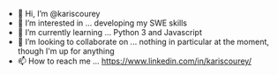 - 👋 Hi, I’m @kariscourey
- 👀 I’m interested in ... developing my SWE skills
- 🌱 I’m currently learning ... Python 3 and Javascript
- 💞️ I’m looking to collaborate on ... nothing in particular at the moment, though I'm up for anything
- 📫 How to reach me ... https://www.linkedin.com/in/kariscourey/

<!---
kariscourey/kariscourey is a ✨ special ✨ repository because its `README.md` (this file) appears on your GitHub profile.
You can click the Preview link to take a look at your changes.
--->
